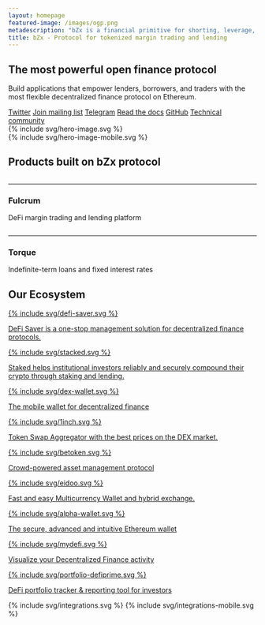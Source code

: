 ```yaml
---
layout: homepage
featured-image: /images/ogp.png
metadescription: "bZx is a financial primitive for shorting, leverage, borrowing, and lending that empowers decentralized, efficient, and rent-free blockchain applications."
title: bZx - Protocol for tokenized margin trading and lending
---
```


<section class="text-center color-primary">
    <div class="container container-md">
        <h1 class="fs-46 fs-sm-32 fw-800 lh-120 mt-40 mb-30 fs-sm-32 color-black">The most powerful open finance protocol</h1>
    </div>
    <div class="container container-lg">
        <p class="fs-20 fs-sm-13 lh-160 ">Build applications that empower lenders, borrowers, and traders with the most flexible decentralized finance protocol on Ethereum.</p>
    </div>
</section>

<section class="mt-40 bg-wave text-center">
    <div class="buttons-wrapper container container-md d-flex f-wrap j-content-sb px-65 px-xs-15">
        <a href="{{ site.data.social-icons.twitter.url }}" class="button button-primary button-lg d-flex j-content-center mb-10">Twitter</a>
        <a href="#" class="button button-primary button-lg d-flex j-content-center mb-10 join-mailing-list">Join mailing list</a>
        <a href="{{ site.data.social-icons.telegram.url }}" class="button button-primary button-lg d-flex j-content-center mb-10">Telegram</a>
        <a href="https://docs.bzx.network/" class="button button-primary button-lg d-flex j-content-center mb-10">Read the docs</a>
        <a href="{{ site.data.social-icons.github.url }}" class="button button-primary button-lg d-flex j-content-center mb-10">GitHub</a>
        <a href="{{ site.data.social-icons.discord.url }}" class="button button-primary button-lg d-flex j-content-center mb-10">Technical community</a>
    </div>
    <div class="mt-xl-r-120 mx-auto mw-100 hidden-xs container-xl">
    {% include svg/hero-image.svg %}
    </div>
    {% include svg/hero-image-mobile.svg %}

</section>

<section class="text-center pt-55 pt-xs-45 pb-80 pb-xs-30 bg-tertiary">
    <div class="container container-lg p-relative before-product-protocol">
        <h2 class="fs-32 fs-sm-24 lh-140 fw-700 color-white mb-45">Products built on bZx protocol</h2>
        <div class="d-flex j-content-sb j-md-content-sa f-wrap">
            <div class="product-protocol">
                <div class="item">
                    <a href="https://fulcrum.trade">  
                        <img data-src="/images/carousel/fulcrum.jpg" class="lazyload item-img">
                    </a>
                    <hr />
                    <h3 class="fs-24 fs-sm-20 fw-700 lh-160 mb-15 mb-xs-0">Fulcrum</h3>
                    <p class="lh-160">DeFi margin trading and lending platform</p>
                </div>
            </div>
            <div class="product-protocol">
                <div class="item">
                    <a href="https://torque.loans">
                        <img data-src="/images/carousel/torque.jpg" class="lazyload item-img">
                    </a>
                    <hr />
                    <h3 class="fs-24 fs-sm-20 fw-700 lh-160 mb-15 mb-xs-0">Torque</h3>
                    <p class="lh-160">Indefinite-term loans and fixed interest rates</p>
                </div>
            </div>
        </div>
    </div>
</section>

<section class="bg-tertiary color-white p-relative svg-integration overflow">
    <div class="container container-xl before-integraion after-integraion pb-445 pb-xs-0 z-index-2">
        <h2 class="fs-32 fs-sm-24 lh-140 fw-700 text-center mb-45">Our Ecosystem</h2>
        <div class="d-flex f-wrap j-content-sb j-md-content-sa">
          <div class="wrap-integrations">
                <div class="item-integrations">
                    <div class="circle top left"></div>
                    <div class="circle bottom left"></div>
                    <div class="circle top right"></div>
                    <div class="circle bottom right z-index-2"></div>  
                    <a href="https://defisaver.com/">
                    {% include svg/defi-saver.svg %}
                    <p>DeFi Saver is a one-stop management solution for decentralized finance protocols.</p>
                    </a>
                </div>
            </div>
            <div class="wrap-integrations">
                <div class="item-integrations">
                <div class="circle top left"></div>
                <div class="circle bottom left"></div>
                <div class="circle top right"></div>
                <div class="circle bottom right z-index-2"></div>
                <a href="https://staked.us/">
                {% include svg/stacked.svg %}
                <p>Staked helps institutional investors reliably and securely compound their crypto through staking and lending.</p>
                </a>
                </div>
            </div>
            <div class="wrap-integrations">
                <div class="item-integrations">
                <div class="circle top left"></div>
                <div class="circle bottom left"></div>
                <div class="circle top right"></div>
                <div class="circle bottom right z-index-2"></div>
                <a href="https://dexwallet.io">
                {% include svg/dex-wallet.svg %}
                <p>The mobile wallet for decentralized finance</p>
                </a>
                </div>
            </div>
            <div class="wrap-integrations">
                <div class="item-integrations">
                    <div class="circle top left"></div>
                    <div class="circle bottom left"></div>
                    <div class="circle top right"></div>
                    <div class="circle bottom right z-index-2"></div>
                    <a href="https://1inch.exchange/">
                    {% include svg/1inch.svg %}
                    <p>Token Swap Aggregator with the best prices on the DEX market.</p>
                    </a>
                </div>
            </div>
            <div class="wrap-integrations">
                <div class="item-integrations">
                    <div class="circle top left"></div>
                    <div class="circle bottom left"></div>
                    <div class="circle top right"></div>
                    <div class="circle bottom right z-index-2"></div>
                    <a href="https://betoken.fund/">
                    {% include svg/betoken.svg %}
                    <p>Crowd-powered asset management protocol</p>
                    </a>
                </div>
            </div>
            <div class="wrap-integrations">
                <div class="item-integrations">
                <div class="circle top left"></div>
                <div class="circle bottom left"></div>
                <div class="circle top right"></div>
                <div class="circle bottom right z-index-2"></div>
                <a href="https://eidoo.io/">
                {% include svg/eidoo.svg %}
                <p>Fast and easy Multicurrency Wallet and hybrid exchange.</p>
                </a>
                </div>
            </div>
            <div class="wrap-integrations">
                <div class="item-integrations">
                <div class="circle top left"></div>
                <div class="circle bottom left"></div>
                <div class="circle top right"></div>
                <div class="circle bottom right z-index-2"></div>
                <a href="https://alphawallet.com/">
                {% include svg/alpha-wallet.svg %}
                <p>The secure, advanced and intuitive Ethereum wallet</p>
                </a>
                </div>
            </div>
            <div class="wrap-integrations">
                <div class="item-integrations">
                <div class="circle top left"></div>
                <div class="circle bottom left"></div>
                <div class="circle top right"></div>
                <div class="circle bottom right z-index-2"></div>
                <a href="https://mydefi.org/">
                {% include svg/mydefi.svg %}
                <p>Visualize your Decentralized Finance activity</p>
                </a>
                </div>
            </div>
            <div class="wrap-integrations">
                <div class="item-integrations">
                <div class="circle top left"></div>
                <div class="circle bottom left"></div>
                <div class="circle top right"></div>
                <div class="circle bottom right z-index-2"></div>
                <a href="https://portfolio.defiprime.com/">
                {% include svg/portfolio-defiprime.svg %}
                <p>DeFi portfolio tracker & reporting tool for investors</p>
                </a>
                </div>
            </div>
        </div>
    </div>
    <div class="integrations-svg-wrapper">    
        {% include svg/integrations.svg %}
        {% include svg/integrations-mobile.svg %}
        <script>
            function integrationsResizer(){
                var integrationsSVG = document.querySelector(".integrations-svg-wrapper > svg.desktop");
                var newHeight = window.innerWidth * 490/1440;
                if (newHeight < 490)
                    integrationsSVG.setAttribute("height", `${newHeight}px`);
            };
            integrationsResizer();
            window.addEventListener("resize", integrationsResizer);

        </script>
    </div>
</section>

<section class="text-center bg-primary color-white pt-55 pt-xs-35 mt-xs-r-5 pb-40 p-relative">
    <div class="container container-xs">
        <h2 id="how-it-works" class="fs-32 fs-sm-24 lh-140 fw-700 text-center mb-45">Why Is Decentralized Margin Trading Better?</h2>
    </div>
    <div class="container container-xl">
        <div class="d-flex j-content-sb j-md-content-sa j-sm-content-center j-xs-content-center f-wrap px-50 px-xs-40">
            <div class="mw-px-280 mb-xs-40">
                {% include svg/minimal-risk.svg %}
                <h3 class="fs-24 fs-sm-20 lh-160 mb-15">Minimal Risk</h3>
                <p class="fs-14 fs-sm-10 lh-160">Whether you’re a lender or borrower, you stay in control of your keys. Never worry about exchanges getting hacked or stealing your funds. bZx smart contracts  passed a <a class="color-tertiary" href="https://github.com/mattdf/audits/blob/master/bZx/bzx-audit.pdf">successful audit</a> by ZK Labs.</p>
            </div>
            <div class="mw-px-280 mb-xs-40">
                {% include svg/passive-income.svg %}
                <h3 class="fs-24 fs-sm-20 lh-160 mb-15">Passive Income</h3>
                <p class="fs-14 fs-sm-10 lh-160">Make money with the assets you already hold in your wallet without giving up control of them. Interest rates on margin loans are often much higher than traditional loans while being far safer.</p>
            </div>
            <div class="mw-px-280 mb-xs-40 mt-md-40">
                {% include svg/lower-fees.svg %}
                <h3 class="fs-24 fs-sm-20 lh-160 mb-15">Lower Fees</h3>
                <p class="fs-14 fs-sm-10 lh-160">Traders on centralized exchanges pay higher interest rates to compensate lenders for the risk of the exchange getting hacked. Decentralized margin lending makes trading more affordable.</p>
            </div>
        </div>
    </div>
</section>

<section class="safer-section text-center bg-primary color-white p-relative overflow-xl" id="visible-insured">
    <div class="container container-md pt-55 pt-xs-0 p-relative z-index-2">
        <h3 class="fs-24 fs-sm-20 fw-700 lh-160 lh-xs-150 mb-15 color-tertiary">Insured with the bZx guarantee fund</h3>
        <p class="lh-160 mb-30">bZx pools loans together in a decentralized clearinghouse. Lenders can lend to a whole pool of people, averaging risk across many borrowers, allowing for a more predictable income stream. All bZx loans are insured with the bZx guarantee fund.</p>
        <a href="/blog/governance-is-powerful-capturing-value-with-bzrx" class="button button-primary button-sm d-flex j-content-center m-auto">Read more</a>
    </div>
    <div class="p-relative svg-insured mt-r-90 mt-xs-60 mb-40 mb-xs-20">
        {% include svg/insured.svg %}
        {% include svg/insured-mobile.svg %}        
    </div>
    <div class="p-relative before-smoke">
        <div class="p-relative smoking-tube overflow-x visible-lg">
            {% include svg/smoking-tube.svg %}
            <canvas id="safer-smoke" ></canvas>
        </div>
        <div id="visible-wheel">
            {% include svg/wheel.svg %}
        </div>
    </div>
    <div class="p-relative mb-20 mb-xs-0 mt-r-180 mt-xs-100" id="visible-token">    
            <div class="container container-xs mb-60 mb-xs-10 mt-lg-r-90 mt-xs-20 p-relative opacity-trumpet">
            <h3 class="fs-24 fs-sm-20 fw-700 lh-160 lh-xs-150 mb-30 color-tertiary">BZRX Governance Token </h3>
            <p class="lh-160 mb-25">The BZRX token is used by relays to collect trading fees. Token holders decide how to upgrade the bZx protocol.</p>
            <a href="/blog/governance-is-powerful-capturing-value-with-bzrx" class="button button-primary button-sm d-flex j-content-center m-auto">Read more</a>
        </div>    
        <div class="token-svg-wrapper">
            {% include svg/token.svg %}
            {% include svg/token-mobile.svg %}   
            <script>
                function tokenResizer(){
                    var tokenSVG = document.querySelector(".token-svg-wrapper > svg.desktop");
                    var newHeight = window.innerWidth * 561/1440;
                    if (newHeight < 561)
                        tokenSVG.setAttribute("height", `${newHeight}px`);
                };
                tokenResizer();
                window.addEventListener("resize", tokenResizer);

            </script>
        </div>


    </div>
</section>

{% include dots.html %}

<section class="text-center color-white p-relative bg-secondary bt-20 bt-xs-14 bt-secondary svg-position pt-40 overflow-x-xl" id="visible-long">
    <div class="container container-xs pb-445 pb-xs-35 p-relative z-index-2">
        <h2 class="fs-32 fs-sm-24 lh-140 fw-700 text-center mb-25">How bZx Margin Trading Works</h2>
        <h3 class="fs-24 fs-sm-20 fw-700 lh-160 lh-xs-150 mb-15 color-tertiary">Long Positions</h3>
        <p class="lh-160 mb-25">Taking a long position involves a simple swapping of one asset for another. For example, you could swap DAI for ETH because you think ETH will go up in value faster than DAI.</p>
        <a href="https://fulcrum.trade" class="button button-primary button-xl d-flex j-content-center m-auto">Try 4x long on fulcrum</a>
    </div>
    {% include svg/long-positions.svg %}
    {% include svg/long-positions-mobile.svg %}
</section>

{% include dots.html %}

<section class="text-center bg-primary color-white pb-80 pb-xs-20 p-relative overflow-x-xl" id="visible-short">
    <div class="container container-xs pt-140 pt-xs-90 pb-500 pb-xs-30 p-relative z-index-2">
        <h3 class="fs-24 fs-sm-20 fw-700 lh-160 lh-xs-150 mb-15 color-tertiary">Short Positions</h3>
        <p class="lh-160 mb-25  fs-sm-12">Taking a short position is more complicated. A short position is betting that something will go down over time. Short positions require escrow, leverage, and margin calls.</p>
        <a href="https://fulcrum.trade" class="button button-primary button-xl d-flex j-content-center m-auto">Try 4x short on fulcrum</a>
    </div>
    <div class="short-positions-svg-wrapper">
        {% include svg/short-positions.svg %}
        {% include svg/short-positions-mobile.svg %}
    </div>
    <script>
        function shortPositionsResizer(){
            var shortPositionsSVG = document.querySelector(".short-positions-svg-wrapper > svg.desktop");
            var newHeight = window.innerWidth * 768/944;
            if (newHeight < 768)
                shortPositionsSVG.setAttribute("height", `${newHeight}px`);
        };
        shortPositionsResizer();
        window.addEventListener("resize", shortPositionsResizer);

    </script>

    <div class="container container-md px-65 px-xs-15 mb-45">
        <h3 class="fs-24 fs-sm-20 fw-700 lh-160 lh-xs-150 mb-15 color-tertiary">Leveraged Positions</h3>
        <p class="lh-160 mb-15 fs-sm-12">Leveraged positions use the same mechanics as short positions, but with leveraged positions you’re able to borrow more than you have. For example, you could go 100x long on Ethereum. </p>
        <p class="lh-160 mb-20 fs-sm-12">You can easily integrate bZx protocol into your exchange, wallet or web3 app. </p>
        <a href="{{ site.data.social-icons.github.url}}" class="button button-primary button-md mx-15 d-inline-block">Github</a>
        <a href="https://docs.bzx.network/" class="button button-primary button-md mx-15 d-inline-block">Developers docs</a>
    </div>
    <div>
        <div class="p-relative before-line">
            {% include svg/line.svg %}
            {% include svg/line-mobile.svg %}
        </div>
        <div class="d-flex j-content-sb m-auto container-before-coin">
            {% include svg/before-coin.svg %}
            {% include svg/before-coin.svg %}
            {% include svg/before-coin.svg %}
            {% include svg/before-coin-mobile.svg %}
            {% include svg/before-coin-mobile.svg %}
            {% include svg/before-coin-mobile.svg %}
        </div>
        <div class="d-flex j-content-center f-wrap m-auto mw-lg-px-400">
            <div class="container-coin">
                <div class="circle top left"></div>
                <div class="circle bottom left"></div>
                <div class="circle top right"></div>
                <div class="circle bottom right"></div>
                <div class="item-coin">
                    <div class="coin">
                        {% include svg/dai.svg %}
                    </div>
                </div>
            </div>
            <div class="container-coin">
                <div class="circle top left"></div>
                <div class="circle bottom left"></div>
                <div class="circle top right"></div>
                <div class="circle bottom right"></div>
                <div class="item-coin">
                    <div class="coin">
                        {% include svg/wbtc.svg %}
                    </div>
                </div>
            </div>
            <div class="container-coin">
                <div class="circle top left"></div>
                <div class="circle bottom left"></div>
                <div class="circle top right"></div>
                <div class="circle bottom right"></div>
                <div class="item-coin">
                    <div class="coin">
                        {% include svg/link.svg %}
                    </div>
                </div>
            </div>
            <div class="container-coin container-coin-dark">
                <div class="circle top left"></div>
                <div class="circle bottom left"></div>
                <div class="circle top right"></div>
                <div class="circle bottom right"></div>
                <div class="item-coin">
                    <div class="coin">
                        {% include svg/zrx.svg %}
                    </div>
                </div>
            </div>
            <div class="container-coin container-coin-dark">
                <div class="circle top left"></div>
                <div class="circle bottom left"></div>
                <div class="circle top right"></div>
                <div class="circle bottom right"></div>
                <div class="item-coin">
                    <div class="coin">
                        {% include svg/rep.svg %}
                    </div>
                </div>
            </div>
            <div class="container-coin container-coin-dark">
                <div class="circle top left"></div>
                <div class="circle bottom left"></div>
                <div class="circle top right"></div>
                <div class="circle bottom right"></div>
                <div class="item-coin">
                    <div class="coin">
                        {% include svg/knc.svg %}
                    </div>
                </div>
            </div>
        </div>
    </div>
</section>

{% include dots.html %}
<section class="text-center pt-55 pt-xs-30 overflow-x" id="history-section">
    <div class="container container-xl pb-xs-55">
    <h2 id="history" class="fs-32 fs-sm-24 lh-140 fw-700 text-center mb-50 mb-xs-40 color-primary">History</h2>
        <div id="2019" class="tabcontent active">
          <div class="container-tabs d-flex j-content-sb">
              <div class="item-tabs mb-60 mb-xs-50">
                  <h4 class="fs-22 fs-sm-18 fw-700 lh-150 color-secondary mb-10">June, 2019</h4>
                  <p class="fs-14 fs-sm-11 lh-160 color-primary mb-xs-15">Fulcrum Launches With Over $750,000 in Liquidity</p>
              </div>
              <div class="item-tabs mb-60 mb-xs-50">
                  <h4 class="fs-22 fs-sm-18 fw-700 lh-150 color-secondary mb-10">August, 2019</h4>
                  <p class="fs-14 fs-sm-11 lh-160 color-primary mb-xs-15">Fulcrum jumps up to the #3 biggest dApp on Kyber</p>
              </div>
              <div class="item-tabs mb-60 mb-xs-50">
                  <h4 class="fs-22 fs-sm-18 fw-700 lh-150 color-secondary mb-10">September, 2019</h4>
                  <p class="fs-14 fs-sm-11 lh-160 color-primary mb-xs-15">Over 8000 ETH locked in bZx protocol</p>
              </div>
          </div>
          <div class="container-tabs d-flex j-content-center">
              <div class="item-tabs mb-90 mb-xs-50 px-25">
                  <h4 class="fs-22 fs-sm-18 fw-700 lh-150 color-secondary mb-10">October, 2019</h4>
                  <p class="fs-14 fs-sm-11 lh-160 color-primary">bZx Team hosted DeFi Drinks event during Devcon 5 at Osaka, JP</p>
              </div>
              <div class="item-tabs mb-90 mb-xs-50 px-25">
                  <h4 class="fs-22 fs-sm-18 fw-700 lh-150 color-secondary mb-10">October, 2019</h4>
                  <p class="fs-14 fs-sm-11 lh-160 color-primary">Torque Is Live: The Most Powerful Decentralized Borrowing Platform on Ethereum</p>
              </div>
          </div>
        </div>
        <div id="2018" class="tabcontent">
            <div class="container-tabs d-flex j-content-sb">
                <div class="item-tabs mb-60 mb-xs-50">
                    <h4 class="fs-22 fs-sm-18 fw-700 lh-150 color-secondary mb-10">LATE JAN-EARLY FEB, 2018</h4>
                    <p class="fs-14 fs-sm-11 lh-160 color-primary mb-xs-15">bZx sponsors ETHDenver, attracting initial attention.</p>
                </div>
                <div class="item-tabs mb-60 mb-xs-50">
                    <h4 class="fs-22 fs-sm-18 fw-700 lh-150 color-secondary mb-10">FEB 11, 2018</h4>
                    <p class="fs-14 fs-sm-11 lh-160 color-primary mb-xs-15">bZx officially releases the whitepaper after five months of concurrent coding development. bZx officially announces. “Welcome to bZx” published on Medium.</p>
                </div>
                <div class="item-tabs mb-60 mb-xs-50">
                    <h4 class="fs-22 fs-sm-18 fw-700 lh-150 color-secondary mb-10">APRIL 20, 2018</h4>
                    <p class="fs-14 fs-sm-11 lh-160 color-primary mb-xs-15">bZx protocol debuts its fully functional smart contracts onto the Ropsten Testnet.</p>
                </div>
            </div>
            <div class="container-tabs d-flex j-content-center">
                <div class="item-tabs mb-90 mb-xs-50 px-25">
                    <h4 class="fs-22 fs-sm-18 fw-700 lh-150 color-secondary mb-10">APRIL 24, 2018</h4>
                    <p class="fs-14 fs-sm-11 lh-160 color-primary">bZx portal and bZx.js library initial release.</p>
                </div>
                <div class="item-tabs mb-90 mb-xs-50 px-25">
                    <h4 class="fs-22 fs-sm-18 fw-700 lh-150 color-secondary mb-10">MAY 11, 2018</h4>
                    <p class="fs-14 fs-sm-11 lh-160 color-primary">Security audits begin on the bZx protocol contracts.</p>
                </div>
            </div>
        </div>
        <div id="2017" class="tabcontent">
            <div class="container-tabs d-flex j-content-sb"></div>
            <div class="container-tabs d-flex j-content-center">
                <div class="item-tabs mb-90 mb-xs-50 px-25">
                    <h4 class="fs-22 fs-sm-18 fw-700 lh-150 color-secondary mb-10">AUGUST 5, 2017</h4>
                    <p class="fs- fs-sm-11 lh-160 color-primary mb-xs-15">Tom Bean and Kyle J Kistner conceive bZx after several months of brainstorming and exploratory efforts.</p>
                </div>
                <div class="item-tabs mb-90 mb-xs-50 px-25">
                    <h4 class="fs-22 fs-sm-18 fw-700 lh-150 color-secondary mb-10">SEPTEMBER 29, 2017</h4>
                    <p class="fs-14 fs-sm-11 lh-160 color-primary mb-xs-15">First Github commit in the protocol contracts code repository.</p>
                </div>
            </div>
        </div>
        <div class="mb-r-25 hidden-xs">
            {% include svg/basket1.svg  %}
            {% include svg/basket2.svg  %}
            {% include svg/basket3.svg  %}
            {% include svg/basket4.svg  %}
            {% include svg/basket5.svg  %}
            {% include svg/basket6.svg  %}
            {% include svg/basket7.svg  %}
            {% include svg/basket8.svg  %}
            {% include svg/basket9.svg  %}
            {% include svg/basket10.svg %}
            {% include svg/basket11.svg %}
            {% include svg/basket12.svg %}
        </div>
    </div>
    <div>
        <hr class="bt-1 bt-primary m-0" />
        <hr class="bt-6 bt-white m-0" />
        <hr class="bt-1 bt-primary m-0" />
        <hr class="bt-2 bt-tertiary m-0" />
        <hr class="bt-1 bt-primary m-0" />
        <hr class="bt-6 bt-white m-0" />
    </div>
    <div class="tab">
        <div class="buttons-tabs">
            <button class="tablinks active" data-year="2019" id="button2019">2019</button>
            <button class="tablinks" data-year="2018"  id="button2018">2018</button>
            <button class="tablinks" data-year="2017" id="button2017">2017</button>
        </div>
    </div>
</section>

{% include dots.html %}

<section class="bg-primary wrapper-team pt-35 pb-80 overflow">
    <h2 id="team" class="fs-32 fs-sm-24 lh-140 fw-700 mb-35 mb-xs-20 color-white text-center">Team & Advisors</h2>
    <div class="container d-flex j-content-sb container-team p-relative">
        {% for item in site.data.team %}
            <div class="item-team d-flex flex-d-c flex-xs-d-r">
                <div class="wrapper-img-team">
                    <img data-src="{{ item.image }}" class="lazyload img-team">
                </div>
                <div>
                    <h4 class="fs-22 fs-sm-18 lh-150 color-primary mb-5">{{ item.name }}</h4>
                    <p class="fs-14 fs-sm-12 lh-180 mb-15">{{ item.bio }}</p>
                    <div class="icon-media d-flex">
                        <a href="#" class="info" data-name="{{ item.name }}" data-bio="{{ item.bio }}" data-info="{{ item.info }}">
                            {% include svg/info.svg %}
                        </a>
                        {% if  item.github %}
                        <a href="{{ item.github }}" target="_blank">
                            {% include svg/github.svg %}
                        </a>
                        {% endif %}
                        {% if  item.linkedin %}
                        <a href="{{ item.linkedin }}"  target="_blank">
                            {% include svg/linkedin.svg %}
                        </a>
                        {% endif %}
                        {% if  item.mail %}
                        <a href="mailto:{{ item.mail }}" target="_blank">
                            {% include svg/mail.svg %}
                        </a>
                        {% endif %}
                    </div>
                </div>
            </div>
        {% endfor %}
        <div class="after-team">
            <div class="circle top left"></div>
            <div class="circle bottom left"></div>
            <div class="circle top right"></div>
            <div class="circle bottom right"></div>
        </div>
    </div>
    <h2 class="fs-32 fs-sm-24 lh-140 fw-700 color-white text-center mt-70 mt-xs-40 mb-40">Partners & Collaborators</h2>
    <div class="container container-xl d-flex f-wrap j-content-sb a-items-center pb-60 px-50 px-xs-15">
        <div class="item-partners">
            <a href="https://kyber.network/">
            {% include svg/kyber-network.svg %}
            </a>
        </div>
        <div class="item-partners">
          <a href="https://chain.link/">
            {% include svg/chainlink.svg %}
            </a>
        </div>
        <div class="item-partners">
            <a href="https://www.augur.net/">
            {% include svg/augur.svg %}
            </a>
        </div>
        <div class="item-partners">
            <a href="https://makerdao.com/">
            {% include svg/maker.svg %}
            </a>
        </div>
        <div class="item-partners">
            <a href="https://rigoblock.com/">
            {% include svg/rigoblock.svg %}
            </a>
        </div>
        <div class="item-partners">
            <a href="https://ethlend.io/">
            {% include svg/ethlend.svg %}
            </a>
        </div>
        <div class="item-partners">
            <a href="https://www.sendwyre.com/">
            {% include svg/wyre.svg %}
            </a>
        </div>
        <div class="item-partners">
            <a href="https://etherisc.com/">
            {% include svg/etherisc.svg %}
            </a>
        </div>
        <div class="item-partners">
            <a href="/">
            {% include svg/signal-ventures.svg %}
            </a>
        </div>
    </div>
</section>
<section class="wrapper-subscription">
    {% include subscription.html content="Need help with building on the bZx protocol?" buttonText="Contact Us" buttonClass="contact-us-button" %}
</section>

{% include modal.html %}
